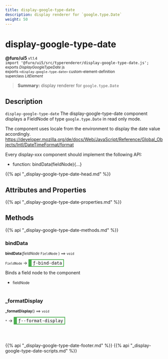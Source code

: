 ```yaml
---
title: display-google-type-date
description: display renderer for `google.type.Date`
weight: 50
---
```


# display-google-type-date
**@furo/ui5** <small>v1.1.4</small>
<br>`import '@furo/ui5/src/typerenderer/display-google-type-date.js';`<small>
<br>exports *DisplayGoogleTypeDate* js
<br>exports `<display-google-type-date>` custom-element-definition
<br>superclass *LitElement*</small>

> **Summary:** display renderer for `google.type.Date`

## Description

`display-google-type-date`
The display-google-type-date component displays a FieldNode of type `google.type.Date` in read only mode.

The component uses locale from the environment to display the date value accordingly.
https://developer.mozilla.org/de/docs/Web/JavaScript/Reference/Global_Objects/Intl/DateTimeFormat/format

Every display-xxx component should implement the following API:
- function: bindData(fieldNode){...}

{{% api "_display-google-type-date-head.md" %}}

## Attributes and Properties
{{% api "_display-google-type-date-properties.md" %}}







## Methods
{{% api "_display-google-type-date-methods.md" %}}


### **bindData**
<small>**bindData**(*fieldNode* `FieldNode` ) ⟹ `void`</small>

<small>`FieldNode` </small> →
<span  style="border-width:2px 2px 2px 10px; border-style: solid;border-color:  rgb(76, 175, 80);font-family:monospace; padding:2px 4px;">ƒ-bind-data</span>

Binds a field node to the component

- <small>fieldNode </small>
<br><br>

### **_formatDisplay**
<small>**_formatDisplay**() ⟹ `void`</small>

<small>`*`</small> →
<span  style="border-width:2px 2px 2px 10px; border-style: solid;border-color:  rgb(76, 175, 80);font-family:monospace; padding:2px 4px;">ƒ--format-display</span>



<br><br>






{{% api "_display-google-type-date-footer.md" %}}
{{% api "_display-google-type-date-scripts.md" %}}

